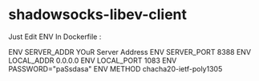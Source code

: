 # shadowsocks-libev-client


Just Edit ENV In Dockerfile :

ENV SERVER_ADDR YOuR Server Address
ENV SERVER_PORT 8388
ENV LOCAL_ADDR  0.0.0.0
ENV LOCAL_PORT  1083
ENV PASSWORD="paSsdasa"
ENV METHOD      chacha20-ietf-poly1305

